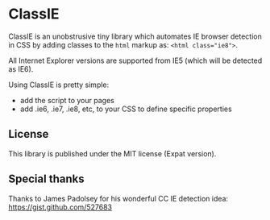 ClassIE
=======

ClassIE is an unobstrusive tiny library which automates IE browser detection in CSS by adding classes to the `html` markup as: `<html class="ie8">`.

All Internet Explorer versions are supported from IE5 (which will be detected as IE6).

Using ClassIE is pretty simple:

- add the script to your pages
- add .ie6, .ie7, .ie8, etc, to your CSS to define specific properties

License
-------

This library is published under the MIT license (Expat version).

Special thanks
--------------

Thanks to James Padolsey for his wonderful CC IE detection idea: https://gist.github.com/527683

